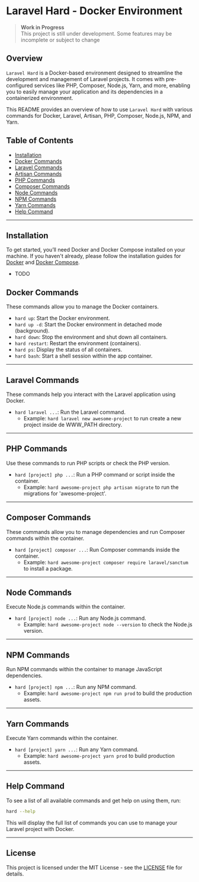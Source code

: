 # Laravel Hard - Docker Environment

> **Work in Progress**  
> This project is still under development. Some features may be incomplete or subject to change

## Overview

`Laravel Hard` is a Docker-based environment designed to streamline the development and management of Laravel projects. It comes with pre-configured services like PHP, Composer, Node.js, Yarn, and more, enabling you to easily manage your application and its dependencies in a containerized environment.

This README provides an overview of how to use `Laravel Hard` with various commands for Docker, Laravel, Artisan, PHP, Composer, Node.js, NPM, and Yarn.

## Table of Contents

- [Installation](#installation)
- [Docker Commands](#docker-commands)
- [Laravel Commands](#laravel-commands)
- [Artisan Commands](#artisan-commands)
- [PHP Commands](#php-commands)
- [Composer Commands](#composer-commands)
- [Node Commands](#node-commands)
- [NPM Commands](#npm-commands)
- [Yarn Commands](#yarn-commands)
- [Help Command](#help-command)

---

## Installation

To get started, you’ll need Docker and Docker Compose installed on your machine. If you haven't already, please follow the installation guides for [Docker](https://docs.docker.com/get-docker/) and [Docker Compose](https://docs.docker.com/compose/install/).

- TODO

## Docker Commands

These commands allow you to manage the Docker containers.

- `hard up`: Start the Docker environment.
- `hard up -d`: Start the Docker environment in detached mode (background).
- `hard down`: Stop the environment and shut down all containers.
- `hard restart`: Restart the environment (containers).
- `hard ps`: Display the status of all containers.
- `hard bash`: Start a shell session within the app container.

---

## Laravel Commands

These commands help you interact with the Laravel application using Docker.

- `hard laravel ...`: Run the Laravel command.
  - Example: `hard laravel new awesome-project` to run create a new project inside de WWW_PATH directory.

---

## PHP Commands

Use these commands to run PHP scripts or check the PHP version.

- `hard [project] php ...`: Run a PHP command or script inside the container.
  - Example: `hard awesome-project php artisan migrate` to run the migrations for 'awesome-project'.

---

## Composer Commands

These commands allow you to manage dependencies and run Composer commands within the container.

- `hard [project] composer ...`: Run Composer commands inside the container.
  - Example: `hard awesome-project composer require laravel/sanctum` to install a package.

---

## Node Commands

Execute Node.js commands within the container.

- `hard [project] node ...`: Run any Node.js command.
  - Example: `hard awesome-project node --version` to check the Node.js version.

---

## NPM Commands

Run NPM commands within the container to manage JavaScript dependencies.

- `hard [project] npm ...`: Run any NPM command.
  - Example: `hard awesome-project npm run prod` to build the production assets.

---

## Yarn Commands

Execute Yarn commands within the container.

- `hard [project] yarn ...`: Run any Yarn command.
  - Example: `hard awesome-project yarn prod` to build production assets.

---

## Help Command

To see a list of all available commands and get help on using them, run:

```bash
hard --help
```

This will display the full list of commands you can use to manage your Laravel project with Docker.

---

## License

This project is licensed under the MIT License - see the [LICENSE](LICENSE) file for details.

```

```

```

```
